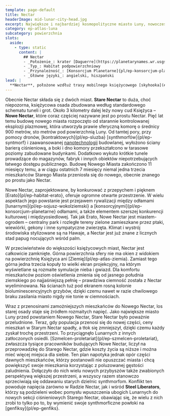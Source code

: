 ```yaml
---
template: page-default
title: Nectar
headerImage: mid-lunar-city-head.jpg
excerpt: Największe i najbardziej kosmopolityczne miasto Luny, nowoczesna architektura, napięcia społeczne.
category: ep-atlas-luna
subcategory: powierzchnia
slots:
  aside:
    - type: static
      content: |
        ## Nectar
        - _Położenie_: krater [Daguerre](https://planetarynames.wr.usgs.gov/Feature/1388), [Mare Nectaris](https://planetarynames.wr.usgs.gov/Feature/3683)
        - _Typ_: Habitat podpowierzchniowy
        - _Przynależność_: [Konsorcjum Planetarne]{pl/ep-konsorcjum-planetarne}
        - _Główne języki_: angielski, hiszpański
lead: |
  **Nectar**, położone wzdłuż trasy mobilnego księżycowego [skyhooka](#), jest największym i najbardziej kosmopolitycznym miastem na Lunie. Ścisłe powiązania osady z [Konsorcjum Planetarnym]{pl/ep-konsorcjum-planetarne} sprawiają, że mieszka tu więcej obcych niż we wszystkich innych miastach Luny razem wziętych, a sami mieszkańcy Nectar są średnio mniej nieufni wobec przybyszów niż pozostali Lunarni. Jest to też jedyna duża osada, gdzie trwa duża rozbudowa.
---
```

Obecnie Nectar składa się z dwóch miast. **Stare Nectar** to duża, choć niepozorna, księżycowa osada zbudowana według standardowego schematu tuneli i grot. Około 3 kilometry dalej leży nowy cud Księżyca – **Nowe Nectar**, które coraz częściej nazywane jest po prostu Nectar. Pięć lat temu budowę nowego miasta rozpoczęto od starannie kontrolowanej eksplozji plazmowej, która utworzyła prawie sferyczną komorę o średnicy 900 metrów, sto metrów pod powierzchnią Luny. Od tamtej pory, przy pomocy dronów, [kontraktowych]{pl/ep-sluzba} [synthmorfów]{pl/ep-syntmorf} i zaawansowanej [nanotechnologii](#) budowlanej, wyłożono ściany barierą ciśnieniową, a boki i dno komory przekształcono w tarasowe poziomy zabudowane budynkami. Dodatkowo wykuto krótkie tunele prowadzące do magazynów, fabryk i innych obiektów niepotrzebujących łatwego dostępu publicznego. Budowę Nowego Miasta zakończono 11 miesięcy temu, a w ciągu ostatnich 7 miesięcy niemal jedna trzecia mieszkańców Starego Miasta przeniosła się do nowego, obecnie znanego po prostu jako Nectar.

Nowe Nectar, zaprojektowane, by konkurować z przepychem i pięknem [Erato]{pl/ep-habitat-erato}, oferuje ogromne otwarte przestrzenie. W wielu aspektach jego powstanie jest przejawem rywalizacji między odłamami [lunarnymi]{pl/ep-sojusz-wokolziemski} a [konsorcyjnymi]{pl/ep-konsorcjum-planetarne} odłamami, a także elementem szerszej konkurencji kulturowej i międzyosiedlowej. Tak jak Erato, Nowe Nectar jest miastem-ogrodem – centralny park i rozległe tereny zielone zamieszkane przez ptaki, wiewiórki, gekony i inne sympatyczne zwierzęta. Klimat i wystrój środowiska stylizowane są na Hawaje, a Nectar jest już znane z licznych stad papug nocujących wśród palm.

W przeciwieństwie do większości księżycowych miast, Nectar jest całkowicie zamknięte. Górna powierzchnia sfery nie ma okien z widokiem na powierzchnię Księżyca ani [Ziemię]{pl/ep-atlas-ziemia}. Zamiast tego górna jedna trzecia kopuły to wielki ekran projekcyjny, na którym wyświetlane są rozmaite symulacje nieba i gwiazd. Dla komfortu mieszkańców poziom oświetlenia zmienia się od jasnego południa ziemskiego po najjaśniejszą pełnię – prawdziwa ciemność została z Nectar wyeliminowana. Na ścianach tuż pod ekranem rosną kolonie bioluminescencyjnych grzybów, dzięki czemu nawet w razie chwilowego braku zasilania miasto nigdy nie tonie w ciemnościach.

Wraz z przenosinami zamożniejszych mieszkańców do Nowego Nectar, los starej osady staje się źródłem rozmaitych napięć. Jako największe miasto Luny przed powstaniem Nowego Nectar, Stare Nectar było poważnie przeludnione. Teraz, gdy populacja przenosi się do nowej części, ceny mieszkań w Starym Nectar spadły, a tłok się zmniejszył, dzięki czemu każdy zyskał trochę przestrzeni. To przyciągnęło Lunarnych z innych zatłoczonych osiedli. [Szmelcen-proletariat]{pl/ep-szmelcen-proletariat}, zwłaszcza tysiące pracowników budujących Nowe Nectar, liczył na przeprowadzkę do Starego Nectar, gdzie koszty życia są niższe i można mieć więcej miejsca dla siebie. Ten plan napotyka jednak opór części dawnych mieszkańców, którzy postanowili nie opuszczać miasta i chcą powiększyć swoje mieszkania korzystając z poluzowanej gęstości zaludnienia. Dołączyło do nich wielu nowych przybyszów także zwabionych perspektywą większej przestrzeni, a wszyscy razem stanowczo sprzeciwiają się oddawaniu starych dzielnic synthmorfom. Konflikt ten powoduje napięcia zarówno w Radzie Nectar, jak i wśród **Steel Liberators**, którzy są podzieleni wobec pomysłu wpuszczenia ubogich Lunarnych do nowych sekcji ciśnieniowych Starego Nectar, obawiając się, że wielu z nich zrobi to tylko po to, by wymienić swoje synthmorficzne powłoki na [genfiksy]{pl/ep-genfiks}.

